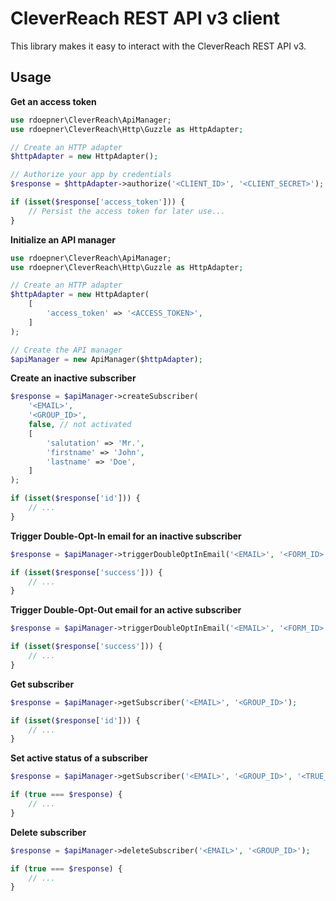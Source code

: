 # CleverReach REST API v3 client

This library makes it easy to interact with the CleverReach REST API v3.

## Usage

**Get an access token**

```php
use rdoepner\CleverReach\ApiManager;
use rdoepner\CleverReach\Http\Guzzle as HttpAdapter;

// Create an HTTP adapter
$httpAdapter = new HttpAdapter();

// Authorize your app by credentials
$response = $httpAdapter->authorize('<CLIENT_ID>', '<CLIENT_SECRET>');

if (isset($response['access_token'])) {
    // Persist the access token for later use...
}
```

**Initialize an API manager**

```php
use rdoepner\CleverReach\ApiManager;
use rdoepner\CleverReach\Http\Guzzle as HttpAdapter;

// Create an HTTP adapter
$httpAdapter = new HttpAdapter(
    [
        'access_token' => '<ACCESS_TOKEN>',
    ]
);

// Create the API manager
$apiManager = new ApiManager($httpAdapter);
```

**Create an inactive subscriber**

```php
$response = $apiManager->createSubscriber(
    '<EMAIL>',
    '<GROUP_ID>',
    false, // not activated
    [
        'salutation' => 'Mr.',
        'firstname' => 'John',
        'lastname' => 'Doe',
    ]
);

if (isset($response['id'])) {
    // ...
}
```

**Trigger Double-Opt-In email for an inactive subscriber**

```php
$response = $apiManager->triggerDoubleOptInEmail('<EMAIL>', '<FORM_ID>');

if (isset($response['success'])) {
    // ...
}
```

**Trigger Double-Opt-Out email for an active subscriber**

```php
$response = $apiManager->triggerDoubleOptInEmail('<EMAIL>', '<FORM_ID>');

if (isset($response['success'])) {
    // ...
}
```

**Get subscriber**

```php
$response = $apiManager->getSubscriber('<EMAIL>', '<GROUP_ID>');

if (isset($response['id'])) {
    // ...
}
```

**Set active status of a subscriber**

```php
$response = $apiManager->getSubscriber('<EMAIL>', '<GROUP_ID>', '<TRUE_OR_FALSE>');

if (true === $response) {
    // ...
}
```

**Delete subscriber**

```php
$response = $apiManager->deleteSubscriber('<EMAIL>', '<GROUP_ID>');

if (true === $response) {
    // ...
}
```
